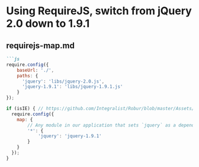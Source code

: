 # Using RequireJS, switch from jQuery 2.0 down to 1.9.1

## requirejs-map.md

```markdown
```js
require.config({
    baseUrl: './',
    paths: {
      'jquery': 'libs/jquery-2.0.js',
      'jquery-1.9.1': 'libs/jquery-1.9.1.js'
    }
});

if (isIE) { // https://github.com/Integralist/Robur/blob/master/Assets/Scripts/Utils/Checks/isIE.js
  require.config({
    map: {
        // Any module in our application that sets `jquery` as a dependency, map the request to `jquery-1.9.1` instead
        '*': {
            'jquery': 'jquery-1.9.1'
        }
    }
  });
}
```
```

